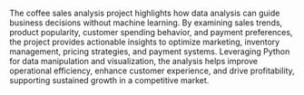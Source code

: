 The coffee sales analysis project highlights how data analysis can guide business decisions without machine learning. By examining sales trends, product popularity, customer spending behavior, and payment preferences, the project provides actionable insights to optimize marketing, inventory management, pricing strategies, and payment systems. Leveraging Python for data manipulation and visualization, the analysis helps improve operational efficiency, enhance customer experience, and drive profitability, supporting sustained growth in a competitive market.

